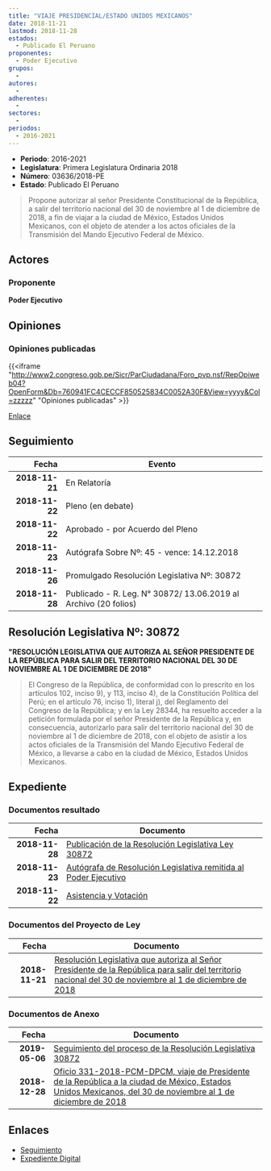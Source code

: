 ```yaml
---
title: "VIAJE PRESIDENCIAL/ESTADO UNIDOS MEXICANOS"
date: 2018-11-21
lastmod: 2018-11-28
estados: 
  - Publicado El Peruano
proponentes: 
  - Poder Ejecutivo
grupos: 
  - 
autores: 
  - 
adherentes: 
  - 
sectores: 
  - 
periodos: 
  - 2016-2021
---
```


- **Periodo**: 2016-2021
- **Legislatura**: Primera Legislatura Ordinaria 2018
- **Número**: 03636/2018-PE
- **Estado**: Publicado El Peruano

> Propone autorizar al señor Presidente Constitucional de la República, a salir del territorio nacional del 30 de noviembre al 1 de diciembre de 2018, a fin de viajar a la ciudad de México, Estados Unidos Mexicanos, con el objeto de atender a los actos oficiales de la Transmisión del Mando Ejecutivo Federal de México.


## Actores

### Proponente

**Poder Ejecutivo**


## Opiniones

### Opiniones publicadas

{{<iframe "http://www2.congreso.gob.pe/Sicr/ParCiudadana/Foro_pvp.nsf/RepOpiweb04?OpenForm&Db=760941FC4CECCF850525834C0052A30F&View=yyyy&Col=zzzzz" "Opiniones publicadas" >}}

[Enlace](http://www2.congreso.gob.pe/Sicr/ParCiudadana/Foro_pvp.nsf/RepOpiweb04?OpenForm&Db=760941FC4CECCF850525834C0052A30F&View=yyyy&Col=zzzzz)

## Seguimiento

| Fecha | Evento |
|------:|--------|
| **2018-11-21** | En Relatoría|
| **2018-11-22** | Pleno (en debate)|
| **2018-11-22** | Aprobado - por Acuerdo del Pleno|
| **2018-11-23** | Autógrafa Sobre Nº: 45 - vence: 14.12.2018|
| **2018-11-26** | Promulgado Resolución Legislativa Nº: 30872|
| **2018-11-28** | Publicado - R. Leg. N° 30872/ 13.06.2019 al Archivo (20 folios)|

## Resolución Legislativa Nº: 30872

**"RESOLUCIÓN LEGISLATIVA QUE AUTORIZA AL SEÑOR PRESIDENTE DE LA REPÚBLICA PARA SALIR DEL TERRITORIO NACIONAL DEL 30 DE NOVIEMBRE AL 1 DE DICIEMBRE DE 2018"**

> El Congreso de la República, de conformidad con lo prescrito en los artículos 102, inciso 9), y 113, inciso 4), de la Constitución Política del Perú; en el artículo 76, inciso 1), literal j), del Reglamento del Congreso de la República; y en la Ley 28344, ha resuelto acceder a la petición formulada por el señor Presidente de la República y, en consecuencia, autorizarlo para salir del territorio nacional del 30 de noviembre al 1 de diciembre de 2018, con el objeto de asistir a los actos oficiales de la Transmisión del Mando Ejecutivo Federal de México, a llevarse a cabo en la ciudad de México, Estados Unidos Mexicanos.


## Expediente


### Documentos resultado

| Fecha | Documento |
|------:|--------|
| **2018-11-28** | [Publicación de la Resolución Legislativa Ley 30872](http://www.leyes.congreso.gob.pe/Documentos/2016_2021/ADLP/Normas_Legales/30872-RLG.pdf) |
| **2018-11-23** | [Autógrafa de Resolución Legislativa remitida al Poder Ejecutivo](http://www.leyes.congreso.gob.pe/Documentos/2016_2021/ADLP/Texto_Aprobado/AU0363620181123.pdf) |
| **2018-11-22** | [Asistencia y Votación](http://www.leyes.congreso.gob.pe/Documentos/2016_2021/Asistencia_y_Votacion/Proyectos_de_Ley/AV0363620181122..pdf) |

### Documentos del Proyecto de Ley

| Fecha | Documento |
|------:|--------|
| **2018-11-21** | [Resolución Legislativa que autoriza al Señor Presidente de la República para salir del territorio nacional del 30 de noviembre al 1 de diciembre de 2018](http://www.leyes.congreso.gob.pe/Documentos/2016_2021/Proyectos_de_Ley_y_de_Resoluciones_Legislativas/PL0363620181121..pdf) |

### Documentos de Anexo

| Fecha | Documento |
|------:|--------|
| **2019-05-06** | [Seguimiento del proceso de la Resolución Legislativa 30872](http://www.leyes.congreso.gob.pe/Documentos/2016_2021/Seguimiento_de_Proyectos_de_Ley/03636PL20190507.pdf) |
| **2018-12-28** | [Oficio 331-2018-PCM-DPCM, viaje de Presidente de la República a la ciudad de México, Estados Unidos Mexicanos, del 30 de noviembre al 1 de diciembre de 2018](http://www.leyes.congreso.gob.pe/Documentos/2016_2021/Oficios/Poder_Ejecutivo/OFICIO-331-2018-PDM-DPCM.pdf) |

## Enlaces 

- [Seguimiento](http://www2.congreso.gob.pe/Sicr/TraDocEstProc/CLProLey2016.nsf/f7fff46988ca05b1052578e100829cc7/cc434b7986cf91a30525834c00608dbb?OpenDocument)
- [Expediente Digital](http://www2.congreso.gob.pe/Sicr/TraDocEstProc/CLProLey2016.nsf/f7fff46988ca05b1052578e100829cc7/cc434b7986cf91a30525834c00608dbb?OpenDocument&Click=05257FB7005EB655.eb71d0cf91d8294e05256cdf006b5706/$Body/0.1C6C)
